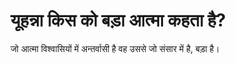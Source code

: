 # यूहन्ना किस को बड़ा आत्मा कहता है?
जो आत्मा विश्वासियों में अन्तर्वासी है वह उससे जो संसार में है, बड़ा है।